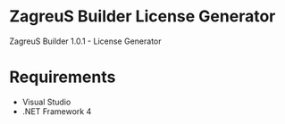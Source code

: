 # ZagreuS Builder License Generator
ZagreuS Builder 1.0.1 - License Generator

# Requirements
- Visual Studio
- .NET Framework 4
